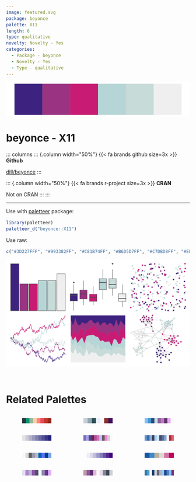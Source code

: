 ```yaml
---
image: featured.svg
package: beyonce
palette: X11
length: 6
type: qualitative
novelty: Novelty - Yes
categories:
  - Package - beyonce
  - Novelty - Yes
  - Type - qualitative
---
```


![](featured.svg)

# beyonce - X11 

::: columns
::: {.column width="50%"}
{{< fa brands github size=3x >}}
**Github**

[dill/beyonce](https://github.com/dill/beyonce)
:::

::: {.column width="50%"}
{{< fa brands r-project size=3x >}}
**CRAN**

Not on CRAN
:::
:::

<hr> 

Use with [paletteer](https://emilhvitfeldt.github.io/paletteer/) package:

```r
library(paletteer)
paletteer_d("beyonce::X11")
```

Use raw:

```r
c("#3D227FFF", "#993382FF", "#C81B74FF", "#B6D5D7FF", "#C7DBD8FF", "#EFEFEFFF")
``` 

![](examples.svg) 

<br>

# Related Palettes

<div class="list" style="display: grid; grid-template-columns: auto auto auto;"> <figure class="figure">
<a href="../../awtools/a_palette/"> <img src="../../awtools/a_palette/featured.svg" style="width: 100%;" class="figure-img"></a>
</figure> <figure class="figure">
<a href="../../palettetown/aerodactyl/"> <img src="../../palettetown/aerodactyl/featured.svg" style="width: 100%;" class="figure-img"></a>
</figure> <figure class="figure">
<a href="../../palettetown/wooper/"> <img src="../../palettetown/wooper/featured.svg" style="width: 100%;" class="figure-img"></a>
</figure> <figure class="figure">
<a href="../../trekcolors/ufp/"> <img src="../../trekcolors/ufp/featured.svg" style="width: 100%;" class="figure-img"></a>
</figure> <figure class="figure">
<a href="../../palettetown/zubat/"> <img src="../../palettetown/zubat/featured.svg" style="width: 100%;" class="figure-img"></a>
</figure> <figure class="figure">
<a href="../../palettetown/articuno/"> <img src="../../palettetown/articuno/featured.svg" style="width: 100%;" class="figure-img"></a>
</figure> <figure class="figure">
<a href="../../palettetown/lugia/"> <img src="../../palettetown/lugia/featured.svg" style="width: 100%;" class="figure-img"></a>
</figure> <figure class="figure">
<a href="../../RColorBrewer/Purples/"> <img src="../../RColorBrewer/Purples/featured.svg" style="width: 100%;" class="figure-img"></a>
</figure> <figure class="figure">
<a href="../../beyonce/X49/"> <img src="../../beyonce/X49/featured.svg" style="width: 100%;" class="figure-img"></a>
</figure> <figure class="figure">
<a href="../../palettetown/mewtwo/"> <img src="../../palettetown/mewtwo/featured.svg" style="width: 100%;" class="figure-img"></a>
</figure> <figure class="figure">
<a href="../../palettetown/grimer/"> <img src="../../palettetown/grimer/featured.svg" style="width: 100%;" class="figure-img"></a>
</figure> <figure class="figure">
<a href="../../palettetown/dragonair/"> <img src="../../palettetown/dragonair/featured.svg" style="width: 100%;" class="figure-img"></a>
</figure> 
</div>
